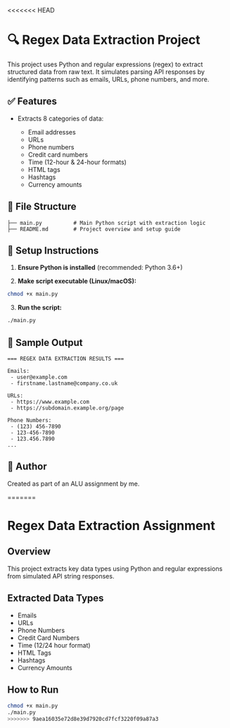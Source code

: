 <<<<<<< HEAD
# 🔍 Regex Data Extraction Project

This project uses Python and regular expressions (regex) to extract structured data from raw text. It simulates parsing API responses by identifying patterns such as emails, URLs, phone numbers, and more.

## ✅ Features

* Extracts 8 categories of data:

  * Email addresses
  * URLs
  * Phone numbers
  * Credit card numbers
  * Time (12-hour & 24-hour formats)
  * HTML tags
  * Hashtags
  * Currency amounts

## 📁 File Structure

```
├── main.py          # Main Python script with extraction logic
├── README.md        # Project overview and setup guide
```

## 🚀 Setup Instructions

1. **Ensure Python is installed** (recommended: Python 3.6+)

2. **Make script executable (Linux/macOS):**

```bash
chmod +x main.py
```

3. **Run the script:**

```bash
./main.py
```

## 🧪 Sample Output

```
=== REGEX DATA EXTRACTION RESULTS ===

Emails:
 - user@example.com
 - firstname.lastname@company.co.uk

URLs:
 - https://www.example.com
 - https://subdomain.example.org/page

Phone Numbers:
 - (123) 456-7890
 - 123-456-7890
 - 123.456.7890
...
```

## 👤 Author

Created as part of an ALU assignment by me.

=======
# Regex Data Extraction Assignment

## Overview
This project extracts key data types using Python and regular expressions from simulated API string responses.

## Extracted Data Types
- Emails
- URLs
- Phone Numbers
- Credit Card Numbers
- Time (12/24 hour format)
- HTML Tags
- Hashtags
- Currency Amounts

## How to Run
```bash
chmod +x main.py
./main.py
>>>>>>> 9aea16035e72d8e39d7920cd7fcf3220f09a87a3
